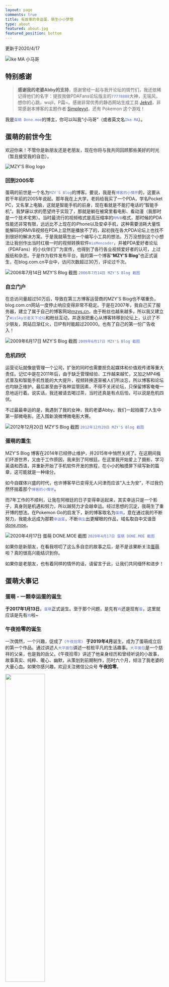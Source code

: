 ```yaml
---
layout: page
comments: true
title: 有故事的幸运蛋，萌生小小梦想
type: about
featured: about.jpg
featured_position: bottom
---
```


<style>
code {
    color: #5c6bc0
}
</style>

更新于2020/4/17  

![Ike MA 小马哥](/assets/img/about/ike.jpg)

## 特别感谢
> **感谢我的老婆Abby的支持**，感谢曾经一起与我开论坛的斑竹们，我还依稀记得他们的名字：提拔我做PDAFans论坛版主的``77778888``大神，无铭风，想你的心跳，wujli，P霜~。感谢非常优秀的静态网站生成工具 [Jekyll](https://jekyllrb.com/)，非常感谢本博客的主题作者 [Simpleyyt](https://github.com/Simpleyyt)，还有 Pokemon 这个游戏！  

我是``蛋萌 Done.moe``的博主，你可以叫我“小马哥”（或者英文名``Ike MA``）。

## 蛋萌的前世今生

欢迎你来！不管你是新朋友还是老朋友，现在你将与我共同回顾那些美好的时光（暂且接受我的自恋）。

![MZY'S Blog logo](/assets/img/about/mzysblog_draw.png)

### 回到2005年

蛋萌的前世是一个名为``MZY'S Blog``的博客。要说，我是有``博客的小情怀``的，这要从若干年前的2005年说起。那年我在上大学，老妈给我买了一个PDA，学名Pocket PC，又名掌上电脑，这就是智能手机的前身，现在看就是不能打电话的“智能手机”。我梦寐以求的愿望终于实现了，那就是躺在被窝里看电影、看动漫（我那时是一个技术宅男）。当时最流行的视频格式是高压缩率的``RMVB``格式，那时候的PDA性能还非常有限，远远比不上现在的iPhone以及安卓手机，这种需要消耗大量性能解码的RMVB视频在PDA上显然是播放不了的，起初我在各大PDA论坛上也找不到很好的解决方案。于是我就萌生出一个编写小工具的想法。万万没想到这个小想法让我创作出当时红极一时的视频转换软件``WisMencoder``，并被PDA爱好者论坛（PDAFans）的小伙伴们广为宣传，也得到了各行各业视频爱好者的认可，上过报纸和杂志。于是作为软件发布平台，我的第一个博客“**MZY'S Blog**”也正式诞生，在blog.com.cn平台中，访问次数超过30万，评论过千次。

![2006年7月14日 MZY'S Blog 截图](/assets/img/about/mzysblog-first-a.jpg)
``2006年7月14日 MZY'S Blog 截图``

### 自立门户

在总访问量超过50万后，导致在第三方博客运营商的MZY'S Blog也不堪重负，blog.com.cn网站一度停止响应变得非常不稳定。于是在2007年，我自己买了服务器，建立了属于自己的博客网站[mzys.cn](http://mzys.cn)，由于粉丝也越来越多，所以我又建立了``WisSky志者天下论坛``和粉丝互动，并逐渐把重心从博客转移到论坛上，认识了不少朋友，网站日渐红火，日IP有时能超过20000。也有了自己的第一份广告收入！

![2009年6月17日 MZY'S Blog 截图](/assets/img/about/mzysblog1a.png)
``2009年6月17日 MZY'S Blog 截图``

### 危机四伏

运营论坛就像是管理一个公司，扩张的同时也需要担负起媒体和价值观传递等重大责任。记忆中是在2011年后，由于缺乏管理经验、工作越来越忙，又加之MP4格式普及和智能手机性能的大大提升，视频转换逐渐被人们所淡忘，所以博客和论坛也均缺乏维护。最后甚至由于各种监管因素，不得不关闭论坛，只保留博客奄奄一息地运行着。说实话，我还被请去喝过茶，当时还真是有点后怕，可以说是危机四伏。

不过最最幸运的是，我遇到了我的女神，我的老婆Abby。我们一起拍摄了人生中第一部微电影，还入围新浪微博微电影大赛。

![2012年12月20日 MZY'S Blog 截图](/assets/img/about/mzysblog2b.png)
``2012年12月20日 MZY'S Blog 截图``

### 蛋萌的重生

MZY'S Blog 博客在2014年已经停止维护，并2015年中悄然关闭了。在这期间我们环游世界，又由于工作原因，我来到了阿根廷。在这里我开始爱上了摄影，学习英语和西语，并重新开始了手机软件开发的旅程，在小小的触摸屏下续写新的篇章，这可能就是一种缘分。

如今自媒体兴盛的时代，也许博客早已变得无人问津而应该“入土为安”，不过我仍然怀揣着那个``博客的小情怀``。

而7年工作的不顺利，让我在阿根廷的日子变得幸运起来，其实幸运只是一个影子，真身则是机遇和努力，所以越努力才会越幸运。经过思想的沉淀，我萌生了重开博的想法。在Pokemon Go的启发下，新的博客取名为``蛋萌``，意在通过我的不断努力，我能永远成为那颗``幸运蛋``，不断``萌生``出更耀眼的作品，域名取自中文谐音[done.moe](https://done.moe)。

![2020年4月17日 蛋萌 DONE.MOE 截图](/assets/img/about/donemoeblog.jpg)
``2020年4月17日 蛋萌 DONE.MOE 截图``

如果你是新朋友，在看我唠叨了这么多自恋的故事之后，是不是该果断关注[蛋萌](https://done.moe)啦？真的很高兴能结识到你。

如果你是老朋友，也有着同样的情怀的话，请留言于此，让我们共同缅怀和进步！

## 蛋萌大事记

### 蛋萌 - 一颗幸运蛋的诞生
**于2017年1月13日**，``蛋萌``正式诞生。至于那个问题，是先有``鸡``还是现有``蛋``，这里就应该是先有``鸡``啦~

### 午夜拾零的诞生
一次偶然，一个兴趣，促成了``《午夜拾零》`` **于2019年4月**诞生，成为了蛋萌成立后的第一个作品。通过讲述人``大平面包``讲述一桩桩平凡的生活趣事。``大平面包``是一个慈祥的父亲，也是我的岳父。《午夜拾零》讲述了他亲身经历和曾经听说的小故事，故事真实、纯粹、暖心、幽默，从策划到前期制作，历时六个月，倾注了我老婆的大量心血。如果你感兴趣，欢迎关注微信公众号 **午夜拾零**。

<img width="50%" src="/assets/img/posts/midnight-tales/qr-wechat.jpg" />

### Chinese with Ike 我的中文课程诞生
**于2019年11月** 由于我的几个好朋友想学习中文，于是我的Youtube频道Chinese with Ike正式诞生，通过这个频道我也认识了来自世界各地不同的朋友们。[Youtube 链接](http://youtube.com/c/chinesewithike)！

### 欢迎关注我的个人 Instagram
我的摄影作品将放在Instagram上（ID：ike._.ma），也结识了好朋友“兔子🐰”！关注我的Ins，请打开Instagram扫描下方图片，请自行科学上网。

<img width="50%" src="/assets/img/instagram-ikema.jpg" />

## 本站所用技术

本人喜欢分享，并且本身忘性很大，所以这里列出了本站所涉及的技术，送给感兴趣的你参考。感谢大神们的辛勤付出！

- 静态网站技术：Jekyll [官网](https://jekyllrb.com/) [中文网](https://jekyllcn.com/)
- 主题：Next.Mist [主页](https://github.com/simpleyyt/jekyll-theme-next)
- 网站托管：GitHub Pages [主页](https://pages.github.com/)
- 无后端评论系统：Valine [主页](https://valine.js.org/)
- 点赞功能：蛋萌 自主研发 [主页](https://done.moe)
- 顶部加载条：Pace [主页](https://github.hubspot.com/pace/docs/welcome/)
- Logo图标：Freepik [主页](https://www.freepik.com/)
- 社交分享：Share.js [主页](https://github.com/overtrue/share.js/)
- 二次元：Live2D [主页](https://github.com/EYHN/hexo-helper-live2d)
- 正文字体：Google Fonts ``Noto Serif SC``

## 打赏我
<!-- 邮件订阅我们，你会在第一时间收到我们的新文章。
<style type="text/css">
	#mce-EMAIL {
        padding: 10px;
    }
    #mc-embedded-subscribe {
        padding: 3px;
    }
</style>
<div id="mc_embed_signup">
<form action="https://ikecode.us16.list-manage.com/subscribe/post?u=4aa54c209836bf19957da87e6&amp;id=799501166c" method="post" id="mc-embedded-subscribe-form" name="mc-embedded-subscribe-form" class="validate" target="_blank" novalidate>
    <div id="mc_embed_signup_scroll">
	
	<input type="email" value="" name="EMAIL" class="email" id="mce-EMAIL" style="width: 60%; border:1px solid #ddd; background:#fff;" placeholder="请输入你的电子邮件地址" required/> <input style="margin-left:10px;" type="submit" value="订阅" style="width: 25%; background:#f0f0f0; border:1px solid #ddd" name="subscribe" id="mc-embedded-subscribe" class="button">
    
    <div style="position: absolute; left: -5000px;" aria-hidden="true"><input type="text" name="b_4aa54c209836bf19957da87e6_799501166c" tabindex="-1" value=""></div>
    </div>
</form>
</div> -->
<a name="wechat"/>
<!-- <hr/> -->
如果您觉得这个博客还不错，使用微信扫描下方图片给我捐助。非常感谢！<br/><br/>
<img width="25%" src="/assets/images/wechat-pay.jpg" />

<hr/>
